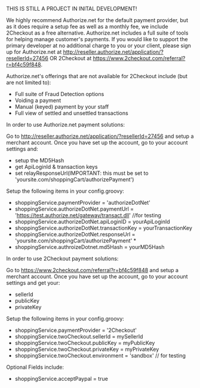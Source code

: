 THIS IS STILL A PROJECT IN INITAL DEVELOPMENT!

We highly recommend Authorize.net for the default payment provider, but as it does require a setup fee as well as a monthly fee, we include 2Checkout as a free alternative.  Authorize.net includes a full suite of tools for helping manage customer's payments.  If you would like to support the primary developer at no additional charge to you or your client, please sign up for Authorize.net at http://reseller.authorize.net/application/?resellerId=27456 OR 2Checkout at https://www.2checkout.com/referral?r=bf4c59f848. 

Authorize.net's offerings that are not available for 2Checkout include (but are not limited to):
* Full suite of Fraud Detection options
* Voiding a payment 
* Manual (keyed) payment by your staff
* Full view of settled and unsettled transactions

In order to use Authorize.net payment solutions:

Go to http://reseller.authorize.net/application/?resellerId=27456 and setup a merchant account.
Once you have set up the account, go to your account settings and:
* setup the MD5Hash
* get ApiLoginId & transaction keys
* set relayResponseUrl(IMPORTANT: this must be set to 'yoursite.com/shoppingCart/authorizePayment')

Setup the following items in your config.groovy:
* shoppingService.paymentProvider = 'authorizeDotNet'
* shoppingService.authorizeDotNet.paymentUrl = 'https://test.authorize.net/gateway/transact.dll' //for testing
* shoppingService.authorizeDotNet.apiLoginID = yourApiLoginId
* shoppingService.authorizeDotNet.transactionKey = yourTransactionKey
* shoppingService.authorizeDotNet.responseUrl = 'yoursite.com/shoppingCart/authorizePayment' *
* shoppingService.authroizeDotnet.md5Hash = yourMD5Hash

In order to use 2Checkout payment solutions:

Go to https://www.2checkout.com/referral?r=bf4c59f848 and setup a merchant account.
Once you have set up the account, go to your account settings and get your:
* sellerId
* publicKey
* privateKey

Setup the following items in your config.groovy:
* shoppingService.paymentProvider = '2Checkout'
* shoppingService.twoCheckout.sellerId = mySellerId
* shoppingService.twoCheckout.publicKey = myPublicKey
* shoppingService.twoCheckout.privateKey = myPrivateKey
* shoppingService.twoCheckout.environment = 'sandbox' // for testing

Optional Fields include:
* shoppingService.acceptPaypal = true